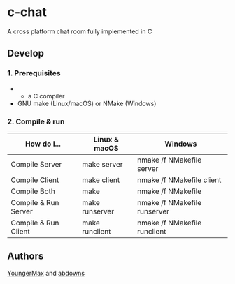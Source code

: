 # c-chat
A cross platform chat room fully implemented in C

## Develop

### 1. Prerequisites

- - a C compiler
- GNU make (Linux/macOS) or NMake (Windows)


### 2. Compile & run

|      How do I...     | Linux & macOS  | Windows                      |
|----------------------|----------------|------------------------------|
| Compile Server       | make server    | nmake /f NMakefile server    |
| Compile Client       | make client    | nmake /f NMakefile client    |
| Compile Both         | make           | nmake /f NMakefile           |
| Compile & Run Server | make runserver | nmake /f NMakefile runserver |
| Compile & Run Client | make runclient | nmake /f NMakefile runclient |


## Authors
[YoungerMax](https://github.com/youngermax) and [abdowns](https://github.com/abdowns)
